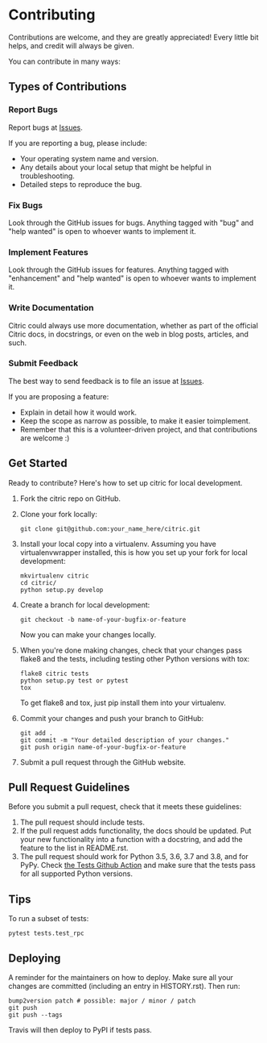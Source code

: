 # Contributing

Contributions are welcome, and they are greatly appreciated! Every
little bit helps, and credit will always be given.

You can contribute in many ways:

## Types of Contributions

### Report Bugs

Report bugs at [Issues][issues].

If you are reporting a bug, please include:

- Your operating system name and version.
- Any details about your local setup that might be helpful in troubleshooting.
- Detailed steps to reproduce the bug.

### Fix Bugs

Look through the GitHub issues for bugs. Anything tagged with "bug" and
"help wanted" is open to whoever wants to implement it.

### Implement Features

Look through the GitHub issues for features. Anything tagged with
"enhancement" and "help wanted" is open to whoever wants to implement
it.

### Write Documentation

Citric could always use more documentation, whether as part of the
official Citric docs, in docstrings, or even on the web in blog posts,
articles, and such.

### Submit Feedback

The best way to send feedback is to file an issue at [Issues][issues].

If you are proposing a feature:

- Explain in detail how it would work.
- Keep the scope as narrow as possible, to make it easier toimplement.
- Remember that this is a volunteer-driven project, and that contributions are welcome :)

## Get Started

Ready to contribute? Here's how to set up citric for local development.

1. Fork the citric repo on GitHub.

2. Clone your fork locally:

   ```shell
   git clone git@github.com:your_name_here/citric.git
   ```

3. Install your local copy into a virtualenv. Assuming you have
   virtualenvwrapper installed, this is how you set up your fork for
   local development:

   ```shell
   mkvirtualenv citric
   cd citric/
   python setup.py develop
   ```

4. Create a branch for local development:

   ```shell
   git checkout -b name-of-your-bugfix-or-feature
   ```

   Now you can make your changes locally.

5. When you're done making changes, check that your changes pass flake8
   and the tests, including testing other Python versions with tox:

   ```shell
   flake8 citric tests
   python setup.py test or pytest
   tox
   ```

   To get flake8 and tox, just pip install them into your virtualenv.

6. Commit your changes and push your branch to GitHub:

   ```shell
   git add .
   git commit -m "Your detailed description of your changes."
   git push origin name-of-your-bugfix-or-feature
   ```

7. Submit a pull request through the GitHub website.

## Pull Request Guidelines

Before you submit a pull request, check that it meets these guidelines:

1. The pull request should include tests.
2. If the pull request adds functionality, the docs should be updated.
   Put your new functionality into a function with a docstring, and add
   the feature to the list in README.rst.
3. The pull request should work for Python 3.5, 3.6, 3.7 and 3.8, and
   for PyPy. Check [the Tests Github Action][ga-tests] and make sure that the tests pass for all supported Python versions.

## Tips

To run a subset of tests:

```shell
pytest tests.test_rpc
```

## Deploying

A reminder for the maintainers on how to deploy. Make sure all your
changes are committed (including an entry in HISTORY.rst). Then run:

```shell
bump2version patch # possible: major / minor / patch
git push
git push --tags
```

Travis will then deploy to PyPI if tests pass.

[issues]: https://github.com/edgarrmondragon/citric/issues
[ga-tests]: https://github.com/edgarrmondragon/citric/actions?workflow=Tests
